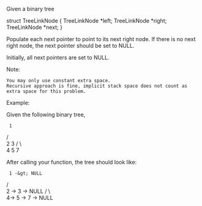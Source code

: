 Given a binary tree


struct TreeLinkNode {
  TreeLinkNode *left;
  TreeLinkNode *right;
  TreeLinkNode *next;
}


Populate each next pointer to point to its next right node. If there is no next right node, the next pointer should be set to NULL.

Initially, all next pointers are set to NULL.

Note:


	You may only use constant extra space.
	Recursive approach is fine, implicit stack space does not count as extra space for this problem.


Example:

Given the following binary tree,


     1
   /  \
  2    3
 / \    \
4   5    7


After calling your function, the tree should look like:


     1 -&gt; NULL
   /  \
  2 -&gt; 3 -&gt; NULL
 / \    \
4-&gt; 5 -&gt; 7 -&gt; NULL

